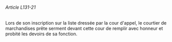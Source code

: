 ###### Article L131-21

Lors de son inscription sur la liste dressée par la cour d'appel, le courtier de marchandises prête serment devant cette cour de remplir avec honneur et probité les devoirs de sa fonction.

